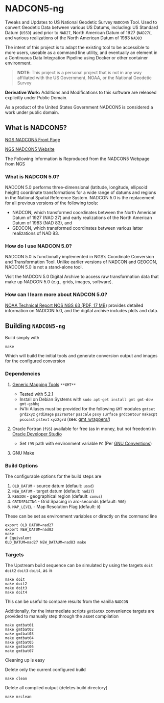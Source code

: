 # NADCON5-ng

Tweaks and Updates to US National Geodetic Survey `NADCON5` Tool. Used to convert Geodetic Data between various US Datums, including: US Standard Datum (`USSD`) used  prior to `NAD27`, North American Datum of 1927 (`NAD27`(, and various realizations of the North American Datum of 1983 `NAD83` 

The intent of this project is to adapt the existing tool to be accessible to more users,  useable as a command line utility, and eventually an element in a Continuous Data Integration Pipeline using Docker or other container environment. 

> **NOTE**: This project is a personal project that is not in any way affiliated with the US Government, NOAA, or the National Geodetic Survey

**Derivative Work:** Additions and Modifications to this software are released explicitly under Public Domain. 

As a product of the United States Government NADCON5 is considered a work under public domain.

## What is NADCON5?

[NGS NADCON5 Front Page](https://www.ngs.noaa.gov/NADCON5/index.shtml)

[NGS NADCON5 Website](https://beta.ngs.noaa.gov/gtkweb)

The Following Information is Reproduced from the NADCON5 Webpage from NGS

### What is NADCON 5.0?

NADCON 5.0 performs three-dimensional (latitude, longitude, ellipsoid height) coordinate transformations for a wide range of datums and regions in the National Spatial Reference System. NADCON 5.0 is the replacement for all previous versions of the following tools:

- NADCON, which transformed coordinates between the North American Datum of 1927 (NAD 27) and early realizations of the North American Datum of 1983 (NAD 83), and
- GEOCON, which transformed coordinates between various latter realizations of NAD 83.

### How do I use NADCON 5.0?

NADCON 5.0 is functionally implemented in NGS’s Coordinate Conversion and Transformation Tool. Unlike earlier versions of NADCON and GEOCON, NADCON 5.0 is not a stand-alone tool.

Visit the NADCON 5.0 Digital Archive to access raw transformation data that make up NADCON 5.0 (e.g., grids, images, software).

### How can I learn more about NADCON 5.0?
[NOAA Technical Report NOS NGS 63 (PDF, 17 MB)](https://www.ngs.noaa.gov/PUBS_LIB/NOAA_TR_NOS_NGS_63.pdf) provides detailed information on NADCON 5.0, and the digital archive includes plots and data.




## Building `NADCON5-ng` 

Build simply with

    make

Which will build the initial tools and generate conversion output and images for the configured conversion 


### Dependencies

1. [Generic Mapping Tools](http://gmt.soest.hawaii.edu/) `**GMT**`
   - Tested with 5.2.1
   - Install on Debian Systems with `sudo apt-get install gmt gmt-dcw gmt-gshhg`
   - `PATH` Aliases must be provided for the following `GMT` modules `gmtset` `grd2xyz` `grdimage` `ps2raster` `psscale` `psxy` `surface` `grdcontour`  `makecpt`   `pscoast` `pstext` `xyz2grd` (see: [gmt_wrappers/](gmt_wrappers/))

2. Oracle Fortran (`f95`) available for free (as in money, but not freedom) in [Oracle Developer Studio](https://www.oracle.com/tools/developerstudio/index.html)
   - Set `f95` path with environment variable `FC` (Per [GNU Conventions](https://www.gnu.org/software/make/manual/html_node/Implicit-Variables.html))

3. GNU Make



### Build Options

The configurable options for the build steps are

1. `OLD_DATUM`   - source datum (default: `ussd`)
2. `NEW_DATUM`   - target datum (default: `nad27`)
3. `REGION`      - geographical region (default: `conus`)
4. `GRIDSPACING` - Grid Spacing in arc-seconds (default: `900`)
5. `MAP_LEVEL`   - Map Resolution Flag (default: `0`)

These can be set as environment variables or directly on the command line

    export OLD_DATUM=nad27
    export NEW_DATUM=nad83
    make
    # Equivalent
    OLD_DATUM=nad27 NEW_DATAUM=nad83 make

### Targets

The Upstream build sequence can be simulated by using the targets `doit` `doit2` `doit3` `doit4`, as in

    make doit
    make doit2
    make doit3
    make doit4

This can be useful to compare results from the vanilla `NADCON`

Additionally, for the intermediate scripts `gmtbat0X` convenience targets are provided to manually step through the asset compilation

    make gmtbat01
    make gmtbat02
    make gmtbat03
    make gmtbat04
    make gmtbat05
    make gmtbat06
    make gmtbat07


Cleaning up is easy

Delete only the current configured build 

    make clean

Delete all compiled output (deletes build directory)

    make mrclean



